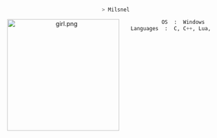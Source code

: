 <center>

<p align="middle">

```bash

> Milsnel

```
<img src="https://sun9-67.userapi.com/impg/aXWLZHeZQjyYAragodTYYW8FC92kMZDrRpsU0w/A43hFM1dpD0.jpg?size=938x938&quality=96&sign=8f8bbab51814c1d6be2ff6091f7e280f&type=album" align="left" alt="girl.png" width="260" height="260">

```py
       OS  :  Windows
Languages  :  C, C++, Lua, 
  
```





</p>
